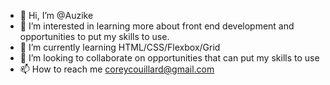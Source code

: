 - 👋 Hi, I’m @Auzike
- 👀 I’m interested in learning more about front end development and opportunities to put my skills to use.
- 🌱 I’m currently learning HTML/CSS/Flexbox/Grid
- 💞️ I’m looking to collaborate on opportunities that can put my skills to use
- 📫 How to reach me coreycouillard@gmail.com

<!---
Auzike/Auzike is a ✨ special ✨ repository because its `README.md` (this file) appears on your GitHub profile.
You can click the Preview link to take a look at your changes.
--->
